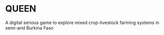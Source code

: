 # QUEEN
A digital serious game to explore mixed crop-livestock farming systems in semi-arid Burkina Faso
